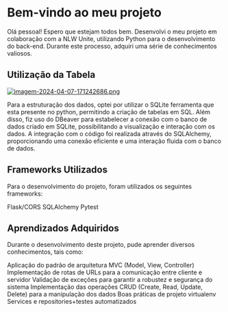 # Bem-vindo ao meu projeto
Olá pessoal! Espero que estejam todos bem. Desenvolvi o meu projeto em colaboração com a NLW Unite, utilizando Python para o desenvolvimento do back-end. Durante este processo, adquiri uma série de conhecimentos valiosos.

## Utilização da Tabela

[![imagem-2024-04-07-171242686.png](https://i.postimg.cc/Rh8f3R4F/imagem-2024-04-07-171242686.png)](https://postimg.cc/xNvqhLkD)

Para a estruturação dos dados, optei por utilizar o SQLite ferramenta que esta presente no python, permitindo a criação de tabelas em SQL. Além disso, fiz uso do DBeaver para estabelecer a conexão com o banco de dados criado em SQLite, possibilitando a visualização e interação com os dados. A integração com o código foi realizada através do SQLAlchemy, proporcionando uma conexão eficiente e uma interação fluida com o banco de dados.

## Frameworks Utilizados
Para o desenvolvimento do projeto, foram utilizados os seguintes frameworks:

Flask/CORS
SQLAlchemy
Pytest

## Aprendizados Adquiridos
Durante o desenvolvimento deste projeto, pude aprender diversos conhecimentos, tais como:

Aplicação do padrão de arquitetura MVC (Model, View, Controller)
Implementação de rotas de URLs para a comunicação entre cliente e servidor
Validação de exceções para garantir a robustez e segurança do sistema
Implementação das operações CRUD (Create, Read, Update, Delete) para a manipulação dos dados
Boas práticas de projeto virtualenv
Services e repositories+testes automatizados


